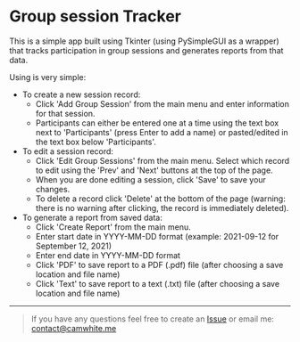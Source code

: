 # Group session Tracker

 This is a simple app built using Tkinter (using PySimpleGUI as a wrapper) that tracks participation in group sessions and generates reports from that data. 

Using is very simple:
  - To create a new session record:
    - Click 'Add Group Session' from the main menu and enter information for that session. 
    - Participants can either be entered one at a time using the text box next to 'Participants' (press Enter to add a name) or pasted/edited in the text box below 'Participants'.
  - To edit a session record:
    - Click 'Edit Group Sessions' from the main menu. Select which record to edit using the 'Prev' and 'Next' buttons at the top of the page. 
    - When you are done editing a session, click 'Save' to save your changes.
    - To delete a record click 'Delete' at the bottom of the page (warning: there is no warning after clicking, the record is immediately deleted).
  - To generate a report from saved data:
    - Click 'Create Report' from the main menu.
    - Enter start date in YYYY-MM-DD format (example: 2021-09-12 for September 12, 2021)
    - Enter end date in YYYY-MM-DD format
    - Click 'PDF' to save report to a PDF (.pdf) file (after choosing a save location and file name)
    - Click 'Text' to save report to a text (.txt) file (after choosing a save location and file name)

---

 > If you have any questions feel free to create an [Issue](https://github.com/whiteceric/group_tracker/issues) or email me: [contact@camwhite.me](mailto:contact@camwhite.me) 